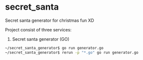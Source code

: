 # secret_santa

Secret santa generator for christmas fun XD 

Project consist of three services:
1. Secret santa generator (GO)

```bash
~/secret_santa_generator$ go run generator.go
~/secret_santa_generator$ rerun -p "*.go" go run generator.go
```